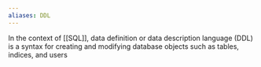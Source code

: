 ```yaml
---
aliases: DDL
---
```

In the context of [[SQL]], data definition or data description language (DDL) is a syntax for creating and modifying database objects such as tables, indices, and users